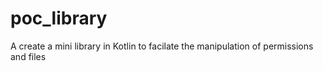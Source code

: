 # poc_library
A create a mini library in Kotlin to facilate the manipulation of permissions and files 
